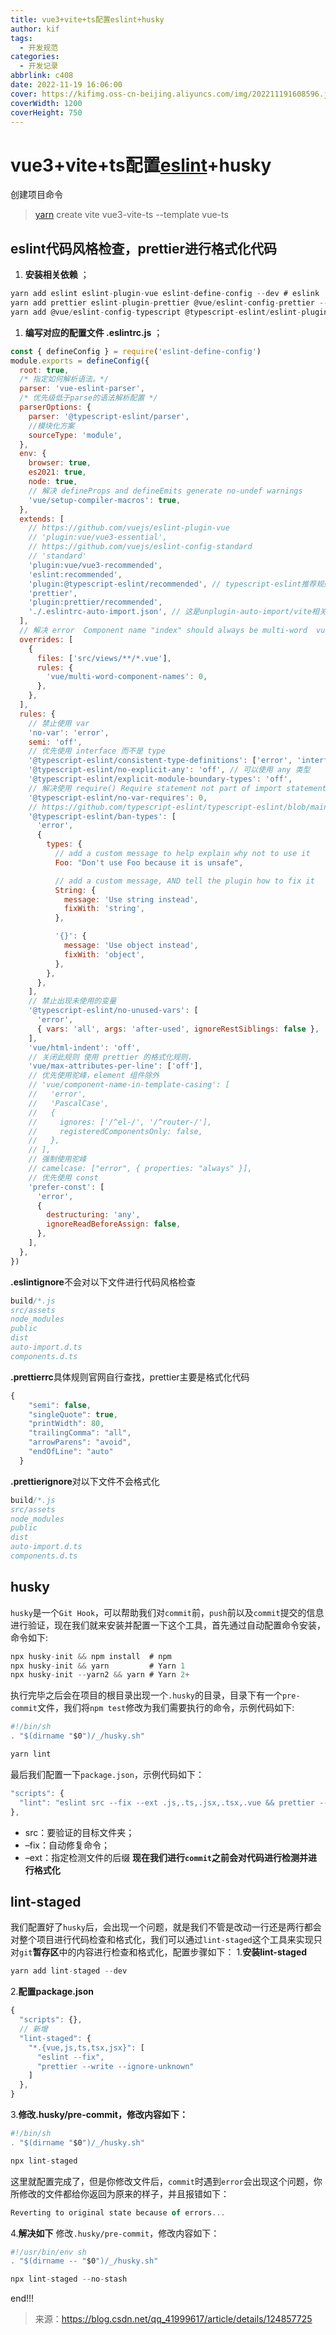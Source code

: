 ```yaml
---
title: vue3+vite+ts配置eslint+husky
author: kif
tags:
  - 开发规范
categories:
  - 开发记录
abbrlink: c408
date: 2022-11-19 16:06:00
cover: https://kifimg.oss-cn-beijing.aliyuncs.com/img/202211191608596.jpg
coverWidth: 1200
coverHeight: 750
---
```




# vue3+vite+ts配置[eslint](https://so.csdn.net/so/search?q=eslint&spm=1001.2101.3001.7020)+husky

创建项目命令

> [yarn](https://so.csdn.net/so/search?q=yarn&spm=1001.2101.3001.7020) create vite vue3-vite-ts --template vue-ts

## eslint代码风格检查，prettier进行格式化代码

1. **安装相关依赖** ；

```javascript
yarn add eslint eslint-plugin-vue eslint-define-config --dev # eslink
yarn add prettier eslint-plugin-prettier @vue/eslint-config-prettier --dev # prettire
yarn add @vue/eslint-config-typescript @typescript-eslint/eslint-plugin @typescript-eslint/parser --dev # 对ts的支持
```

1. **编写对应的配置文件 .eslintrc.js** ；

```javascript
const { defineConfig } = require('eslint-define-config')
module.exports = defineConfig({
  root: true,
  /* 指定如何解析语法。*/
  parser: 'vue-eslint-parser',
  /* 优先级低于parse的语法解析配置 */
  parserOptions: {
    parser: '@typescript-eslint/parser',
    //模块化方案
    sourceType: 'module',
  },
  env: {
    browser: true,
    es2021: true,
    node: true,
    // 解决 defineProps and defineEmits generate no-undef warnings
    'vue/setup-compiler-macros': true,
  },
  extends: [
    // https://github.com/vuejs/eslint-plugin-vue
    // 'plugin:vue/vue3-essential',
    // https://github.com/vuejs/eslint-config-standard
    // 'standard'
    'plugin:vue/vue3-recommended',
    'eslint:recommended',
    'plugin:@typescript-eslint/recommended', // typescript-eslint推荐规则,
    'prettier',
    'plugin:prettier/recommended',
    './.eslintrc-auto-import.json', // 这是unplugin-auto-import/vite相关配置，自动引入vue相关api
  ],
  // 解决 error  Component name "index" should always be multi-word  vue/multi-word-component-names
  overrides: [
    {
      files: ['src/views/**/*.vue'],
      rules: {
        'vue/multi-word-component-names': 0,
      },
    },
  ],
  rules: {
    // 禁止使用 var
    'no-var': 'error',
    semi: 'off',
    // 优先使用 interface 而不是 type
    '@typescript-eslint/consistent-type-definitions': ['error', 'interface'],
    '@typescript-eslint/no-explicit-any': 'off', // 可以使用 any 类型
    '@typescript-eslint/explicit-module-boundary-types': 'off',
    // 解决使用 require() Require statement not part of import statement. 的问题
    '@typescript-eslint/no-var-requires': 0,
    // https://github.com/typescript-eslint/typescript-eslint/blob/main/packages/eslint-plugin/docs/rules/ban-types.md
    '@typescript-eslint/ban-types': [
      'error',
      {
        types: {
          // add a custom message to help explain why not to use it
          Foo: "Don't use Foo because it is unsafe",

          // add a custom message, AND tell the plugin how to fix it
          String: {
            message: 'Use string instead',
            fixWith: 'string',
          },

          '{}': {
            message: 'Use object instead',
            fixWith: 'object',
          },
        },
      },
    ],
    // 禁止出现未使用的变量
    '@typescript-eslint/no-unused-vars': [
      'error',
      { vars: 'all', args: 'after-used', ignoreRestSiblings: false },
    ],
    'vue/html-indent': 'off',
    // 关闭此规则 使用 prettier 的格式化规则，
    'vue/max-attributes-per-line': ['off'],
    // 优先使用驼峰，element 组件除外
    // 'vue/component-name-in-template-casing': [
    //   'error',
    //   'PascalCase',
    //   {
    //     ignores: ['/^el-/', '/^router-/'],
    //     registeredComponentsOnly: false,
    //   },
    // ],
    // 强制使用驼峰
    // camelcase: ["error", { properties: "always" }],
    // 优先使用 const
    'prefer-const': [
      'error',
      {
        destructuring: 'any',
        ignoreReadBeforeAssign: false,
      },
    ],
  },
})

```

**.eslintignore**不会对以下文件进行代码风格检查

```javascript
build/*.js
src/assets
node_modules
public
dist
auto-import.d.ts
components.d.ts
```

**.prettierrc**具体规则官网自行查找，prettier主要是格式化代码

```javascript
{
    "semi": false,
    "singleQuote": true,
    "printWidth": 80,
    "trailingComma": "all",
    "arrowParens": "avoid",
    "endOfLine": "auto"
  }
```

**.prettierignore**对以下文件不会格式化

```javascript
build/*.js
src/assets
node_modules
public
dist
auto-import.d.ts
components.d.ts
```

## husky

`husky`是一个`Git Hook`，可以帮助我们对`commit`前，`push`前以及`commit`提交的信息进行验证，现在我们就来安装并配置一下这个工具，首先通过自动配置命令安装，命令如下:

```javascript
npx husky-init && npm install  # npm
npx husky-init && yarn         # Yarn 1
npx husky-init --yarn2 && yarn # Yarn 2+
```

执行完毕之后会在项目的根目录出现一个`.husky`的目录，目录下有一个`pre-commit`文件，我们将`npm test`修改为我们需要执行的命令，示例代码如下:

```javascript
#!/bin/sh
. "$(dirname "$0")/_/husky.sh"

yarn lint
```

最后我们配置一下`package.json`，示例代码如下：

```javascript
"scripts": {
  "lint": "eslint src --fix --ext .js,.ts,.jsx,.tsx,.vue && prettier --write --ignore-unknown""
},
```

- src：要验证的目标文件夹；
- –fix：自动修复命令；
- –ext：指定检测文件的后缀
  **现在我们进行`commit`之前会对代码进行检测并进行格式化**

## lint-staged

我们配置好了`husky`后，会出现一个问题，就是我们不管是改动一行还是两行都会对整个项目进行代码检查和格式化，我们可以通过`lint-staged`这个工具来实现只对`git`**暂存区**中的内容进行检查和格式化，配置步骤如下：
1.**安装lint-staged**

```javascript
yarn add lint-staged --dev
```

2.**配置package.json**

```javascript
{
  "scripts": {},
  // 新增
  "lint-staged": {
    "*.{vue,js,ts,tsx,jsx}": [
      "eslint --fix",
      "prettier --write --ignore-unknown"
    ]
  },
}
```

3.**修改.husky/pre-commit，修改内容如下：**

```javascript
#!/bin/sh
. "$(dirname "$0")/_/husky.sh"

npx lint-staged
```

这里就配置完成了，但是你修改文件后，`commit`时遇到`error`会出现这个问题，你所修改的文件都给你返回为原来的样子，并且报错如下：

```javascript
Reverting to original state because of errors...
```

4.**解决如下**
修改`.husky/pre-commit`，修改内容如下：

```javascript
#!/usr/bin/env sh
. "$(dirname -- "$0")/_/husky.sh"

npx lint-staged --no-stash

```

end!!!



> 来源：https://blog.csdn.net/qq_41999617/article/details/124857725